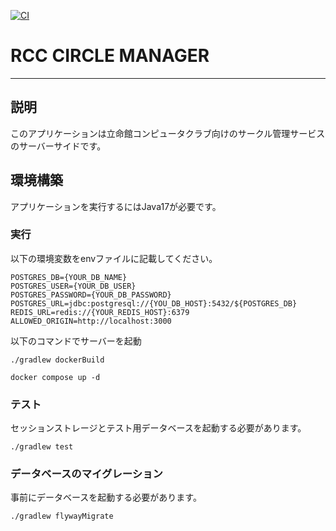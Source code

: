 [![CI](https://github.com/CityBear3/rcccirclemanager/actions/workflows/github-ci.yml/badge.svg)](https://github.com/CityBear3/rcccirclemanager/actions/workflows/github-ci.yml)
# RCC CIRCLE MANAGER

---

## 説明
このアプリケーションは立命館コンピュータクラブ向けのサークル管理サービスのサーバーサイドです。

## 環境構築
アプリケーションを実行するにはJava17が必要です。

### 実行
以下の環境変数をenvファイルに記載してください。
```dotenv
POSTGRES_DB={YOUR_DB_NAME}
POSTGRES_USER={YOUR_DB_USER}
POSTGRES_PASSWORD={YOUR_DB_PASSWORD}
POSTGRES_URL=jdbc:postgresql://{YOU_DB_HOST}:5432/${POSTGRES_DB}
REDIS_URL=redis://{YOUR_REDIS_HOST}:6379
ALLOWED_ORIGIN=http://localhost:3000
```
以下のコマンドでサーバーを起動
```commandline
./gradlew dockerBuild

docker compose up -d
```

### テスト
セッションストレージとテスト用データベースを起動する必要があります。
```commandline
./gradlew test
```

### データベースのマイグレーション
事前にデータベースを起動する必要があります。
```commandline
./gradlew flywayMigrate
```

[//]: # (## Micronaut 3.6.1 Documentation)

[//]: # ()
[//]: # (- [User Guide]&#40;https://docs.micronaut.io/3.6.1/guide/index.html&#41;)

[//]: # (- [API Reference]&#40;https://docs.micronaut.io/3.6.1/api/index.html&#41;)

[//]: # (- [Configuration Reference]&#40;https://docs.micronaut.io/3.6.1/guide/configurationreference.html&#41;)

[//]: # (- [Micronaut Guides]&#40;https://guides.micronaut.io/index.html&#41;)

[//]: # ()
[//]: # (---)

[//]: # ()
[//]: # (- [Shadow Gradle Plugin]&#40;https://plugins.gradle.org/plugin/com.github.johnrengelman.shadow&#41;)

[//]: # ()
[//]: # (## Feature jdbc-hikari documentation)

[//]: # ()
[//]: # (- [Micronaut Hikari JDBC Connection Pool documentation]&#40;https://micronaut-projects.github.io/micronaut-sql/latest/guide/index.html#jdbc&#41;)

[//]: # ()
[//]: # (## Feature security documentation)

[//]: # ()
[//]: # (- [Micronaut Security documentation]&#40;https://micronaut-projects.github.io/micronaut-security/latest/guide/index.html&#41;)

[//]: # ()
[//]: # (## Feature openapi documentation)

[//]: # ()
[//]: # (- [Micronaut OpenAPI Support documentation]&#40;https://micronaut-projects.github.io/micronaut-openapi/latest/guide/index.html&#41;)

[//]: # ()
[//]: # (- [https://www.openapis.org]&#40;https://www.openapis.org&#41;)

[//]: # ()
[//]: # (## Feature swagger-ui documentation)

[//]: # ()
[//]: # (- [Micronaut Swagger UI documentation]&#40;https://micronaut-projects.github.io/micronaut-openapi/latest/guide/index.html&#41;)

[//]: # ()
[//]: # (- [https://swagger.io/tools/swagger-ui/]&#40;https://swagger.io/tools/swagger-ui/&#41;)

[//]: # ()
[//]: # (## Feature test-resources documentation)

[//]: # ()
[//]: # (- [Micronaut Test Resources documentation]&#40;https://micronaut-projects.github.io/micronaut-test-resources/latest/guide/&#41;)

[//]: # ()
[//]: # (## Feature http-client documentation)

[//]: # ()
[//]: # (- [Micronaut HTTP Client documentation]&#40;https://docs.micronaut.io/latest/guide/index.html#httpClient&#41;)

[//]: # ()
[//]: # (## Feature data-jdbc documentation)

[//]: # ()
[//]: # (- [Micronaut Data JDBC documentation]&#40;https://micronaut-projects.github.io/micronaut-data/latest/guide/index.html#jdbc&#41;)

[//]: # ()
[//]: # (## Feature security-session documentation)

[//]: # ()
[//]: # (- [Micronaut Security Session documentation]&#40;https://micronaut-projects.github.io/micronaut-security/latest/guide/index.html#session&#41;)


